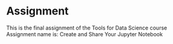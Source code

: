 # Assignment

This is the final assignment of the Tools for Data Science course
Assignment name is: Create and Share Your Jupyter Notebook
